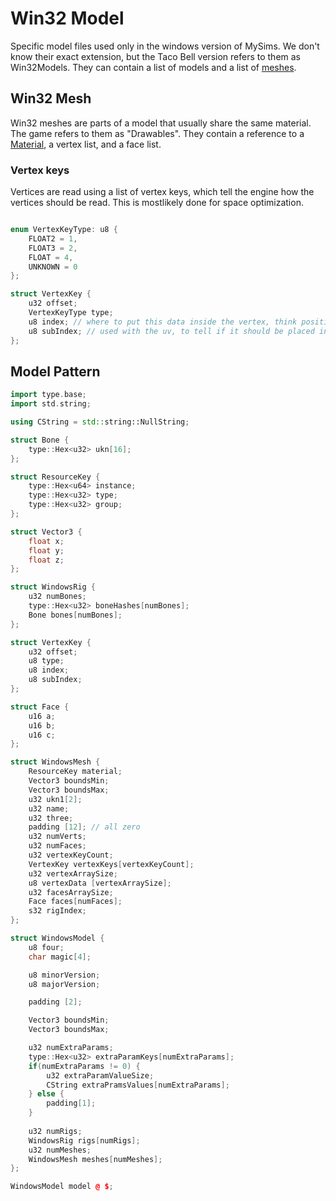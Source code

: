 # Win32 Model

Specific model files used only in the windows version of MySims. We don't know their exact extension, but the Taco Bell version refers to them as Win32Models. They can contain a list of models and a list of [meshes](#win32-mesh).

## Win32 Mesh
Win32 meshes are parts of a model that usually share the same material. The game refers to them as "Drawables". They contain a reference to a [Material](/Files/Material.md), a vertex list, and a face list.

### Vertex keys
Vertices are read using a list of vertex keys, which tell the engine how the vertices should be read. This is mostlikely done for space optimization.

```c

enum VertexKeyType: u8 {
    FLOAT2 = 1,
    FLOAT3 = 2,
    FLOAT = 4,
    UNKNOWN = 0
};

struct VertexKey {
    u32 offset;
    VertexKeyType type;
    u8 index; // where to put this data inside the vertex, think position, normal or uv
    u8 subIndex; // used with the uv, to tell if it should be placed in UV2, usually 0
};
```

## Model Pattern
```cpp
import type.base;
import std.string;

using CString = std::string::NullString;

struct Bone {
    type::Hex<u32> ukn[16];
};

struct ResourceKey {
    type::Hex<u64> instance;
    type::Hex<u32> type;
    type::Hex<u32> group;
};

struct Vector3 {
    float x;
    float y;
    float z;
};

struct WindowsRig {
    u32 numBones;
    type::Hex<u32> boneHashes[numBones];
    Bone bones[numBones];
};

struct VertexKey {
    u32 offset;
    u8 type;
    u8 index;
    u8 subIndex;
};

struct Face {
    u16 a;
    u16 b;
    u16 c;
};

struct WindowsMesh {
    ResourceKey material;
    Vector3 boundsMin;
    Vector3 boundsMax;
    u32 ukn1[2];
    u32 name;
    u32 three;
    padding [12]; // all zero
    u32 numVerts;
    u32 numFaces;
    u32 vertexKeyCount;
    VertexKey vertexKeys[vertexKeyCount];
    u32 vertexArraySize;
    u8 vertexData [vertexArraySize];
    u32 facesArraySize;
    Face faces[numFaces];
    s32 rigIndex;
};

struct WindowsModel {
    u8 four;
    char magic[4];

    u8 minorVersion;
    u8 majorVersion;

    padding [2];

    Vector3 boundsMin;
    Vector3 boundsMax;

    u32 numExtraParams;
    type::Hex<u32> extraParamKeys[numExtraParams];
    if(numExtraParams != 0) {
        u32 extraParamValueSize;
        CString extraPramsValues[numExtraParams];
    } else {
        padding[1];
    }
    
    u32 numRigs;
    WindowsRig rigs[numRigs];
    u32 numMeshes;
    WindowsMesh meshes[numMeshes];
};

WindowsModel model @ $;
```